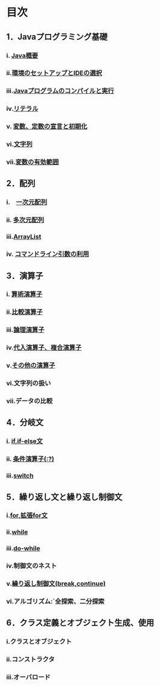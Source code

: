 # 目次
## 1．Javaプログラミング基礎
###     i. [Java概要](day1%208-9/1-1.md)<br/>
###     ii.[環境のセットアップとIDEの選択](day1%208-9/1-2.md)<br/>
###     iii.[Javaプログラムのコンパイルと実行](day1%208-9/1-3.md)<br/>
###     iv.[リテラル](day1%208-9/1-4.md)<br/>
###     v. [変数、定数の宣言と初期化](day1%208-9/1-5.md)<br/>
###     vi.[文字列](day1%208-9/1-5.md#5文字列は参照型)<br/>
###     vii.[変数の有効範囲](day1%208-9/1-5.md#6変数のスコープ有効範囲)<br/>

## 2．配列
###     i.　[一次元配列](day1%208-9/2.md)<br/>
###     ii. [多次元配列](day1%208-9/2.md#2多次元配列)<br/>
###     iii.[ArrayList]()<br/>
###     iv. [コマンドライン引数の利用]()<br/>

## 3．演算子
### i. [算術演算子](day1%208-9/3-1.md)<br/>
### ii.[比較演算子](day1%208-9/3-2.md)<br/>
### iii.[論理演算子](day1%208-9/3-3.md)<br/>
### iv.[代入演算子、複合演算子](day1%208-9/3-4.md)<br/>
### v.[その他の演算子](day1%208-9/3-4.md#その他の演算子)<br/>
### vi.文字列の扱い
### vii.データの比較

## 4．分岐文
### i.  [if,if-else文](day2%208-16/4-1.md#if)<br/> 
### ii. [条件演算子(:?)](day2%208-16/4-1.md#の説明)<br/> 
### iii.[switch](day2%208-16/4-1.md#switch文)<br/>

## 5．繰り返し文と繰り返し制御文
### i.[for,拡張for文](day2%208-16/5-1.md)<br/>
### ii.[while](day2%208-16/5-2.md)<br/>
### iii.[do-while](day2%208-16/5-2.md#do-while文)<br/>
### iv.制御文のネスト
### v.[繰り返し制御文(break,continue)](day2%208-16/5-3.md)
### vi.アルゴリズム:`全探索、二分探索

## 6．クラス定義とオブジェクト生成、使用
### i.クラスとオブジェクト
### ii.コンストラクタ
### iii.オーバロード
